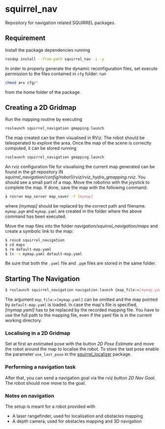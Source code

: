squirrel_nav
============

Repository for navigation related SQUIRREL packages.

## Requirement

Install the package dependencies running
```bash
rosdep install --from-path squirrel_nav -i -y
```

In order to properly generate the dynamic reconfiguration files, set
execute permission to the files contained in `cfg` folder: run
```bash
chmod a+x cfg/*	
```
from the home folder of the package.

## Creating a 2D Gridmap

Run the mapping routine by executing

```bash
roslaunch squirrel_navigation gmapping.launch 
``` 

The map created can be then visualised in RViz. The robot should be
teleoperated to explore the area. Once the map of the scene is
correctly computed, it can be stored running

```bash
roslaunch squirrel_navigation gmapping.launch
```

An rviz configuration file for visualising the current map generated
can be found in the git repository IN
*squirrel_navigation/config/robot1/rviz/rviz_hydro_gmapping.rviz*.
You should see a small part of a map.  Move the robotino with the
joystick to complete the map.  If done, save the map with the
following command:

```bash 
$ rosrun map_server map_saver -f [mymap] 
``` 

where *[mymap]* should be replaced by the correct path and filename.
`mymap.pgm` and `mymap.yaml` are created in the folder where the above
command has been executed.

Move the map files into the folder
*navigation/squirrel_navigation/maps* and create a symbolic link to
the map:
```bash
$ roscd squirrel_navigation
$ cd maps
$ rm default-map.yaml
$ ln -s mymap.yaml default-map.yaml
```
Be sure that both the `.yaml` file and `.pgm` files are stored
in the same folder.

## Starting The Navigation

```bash
$ roslaunch squirrel_navigation navigation.launch {map_file:=[mymap.yaml]}
```

The argument `map_file:=[mymap.yaml]` can be omitted and the map
pointed by `default-map.yaml` is loaded. In case the map's file is
specified, *[mymap.yaml]* has to be replaced by the recorded mapping
file.  You have to use the full path to the mapping file, even if the
yaml file is in the current working directory.

### Localising in a 2D Gridmap

Set at first an estimated pose with the button *2D Pose Estimate* and
move the robot around the map to localise the robot. To store the last
pose enable the parameter `use_last_pose` in the
[squirrel_localizer](https://github.com/squirrel-project/squirrel_nav/tree/indigo_dev/squirrel_localizer)
package.

### Performing a navigation task

After that, you can send a navigation goal via the rviz button *2D Nav Goal*.
The robot should now move to the goal.

### Notes on navigation

The setup is meant for a robot provided with 
- A laser rangefinder, used for localisation and obstacles mapping
- A depth camera, used for obstacles mapping and 3D navigation

